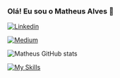 ### Olá! Eu sou o Matheus Alves 🖖

[![Linkedin](https://img.shields.io/badge/LinkedIn-0077B5?style=for-the-badge&logo=linkedin&logoColor=white)](linkedin.com/in/matheuss-alvess)

[![Medium](https://img.shields.io/badge/Medium-12100E?style=for-the-badge&logo=medium&logoColor=white)](https://medium.com/@matheusalvesob)

![Matheus GitHub stats](https://github-readme-stats.vercel.app/api?username=MatheussAlvess&show_icons=true&theme=dark)

[![My Skills](https://skillicons.dev/icons?i=ai,py,tensorflow,vscode,git,docker,powershell,linux,r,postman,sqlite,latex)](https://skillicons.dev)

<!--
**MatheussAlvess/MatheussAlvess** is a ✨ _special_ ✨ repository because its `README.md` (this file) appears on your GitHub profile.

Here are some ideas to get you started:

- 🔭 I’m currently working on ...
- 🌱 I’m currently learning ...
- 👯 I’m looking to collaborate on ...
- 🤔 I’m looking for help with ...
- 💬 Ask me about ...
- 📫 How to reach me: ...
- 😄 Pronouns: ...
- ⚡ Fun fact: ...
-->
